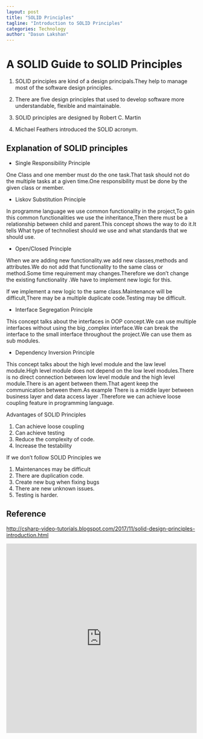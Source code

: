 ```yaml
---
layout: post
title: "SOLID Principles"
tagline: "Introduction to SOLID Principles"
categories: Technology
author: "Dasun Lakshan"
---
```



#  A SOLID Guide to SOLID Principles

1. SOLID principles are kind of a design principals.They help to manage most of the
software design principles.

2. There are five design principles that used to develop software more understandable,
flexible and maintainable.

3. SOLID principles are designed by Robert C. Martin

4. Michael Feathers introduced the SOLID acronym.

## Explanation of SOLID principles

- Single Responsibility Principle

One Class and one member must do the one task.That task should not do the multiple tasks at a given time.One responsibility must be done by the given class or member.

- Liskov Substitution Principle

In programme language we use common functionality in the project,To gain this common functionalities we use the inheritance,Then there must be a relationship between child and parent.This concept shows the way to do it.It tells What type of technoliest should we use and what standards that we should use.

- Open/Closed Principle

When we are adding new functionality.we add new classes,methods and attributes.We do not
add that functionality to the same class or method.Some time requirement may changes.Therefore we don’t change the existing functionality .We have to implement new logic
for this.

If we implement a new logic to the same class.Maintenance will be difficult,There may be a multiple duplicate code.Testing may be difficult.

- Interface Segregation Principle

This concept talks about the interfaces in OOP concept.We can use multiple interfaces without
using the big ,complex interface.We can break the interface to the small interface throughout the project.We can use them as sub modules.

- Dependency Inversion Principle

This concept talks about the high level module and the law level module.High level module does
not depend on the low level modules.There is no direct connection between low level module
and the high level module.There is an agent between them.That agent keep the communication
between them.As example There is a middle layer between business layer and data access
layer .Therefore we can achieve loose coupling feature in programming language.

Advantages of SOLID Principles

1. Can achieve loose coupling
2. Can achieve testing
3. Reduce the complexity of code.
4. Increase the testability

If we don’t follow SOLID Principles we

1. Maintenances may be difficult
2. There are duplication code.
3. Create new bug when fixing bugs
4. There are new unknown issues.
5. Testing is harder.

## Reference

<http://csharp-video-tutorials.blogspot.com/2017/11/solid-design-principles-introduction.html>

<embed src="https://drive.google.com/viewerng/viewer?embedded=true&url=https://github.com/aviorsys/aviorsys.github.io/raw/master/uploads/SOLID-Principals.pdf" width="100%" height="500">
